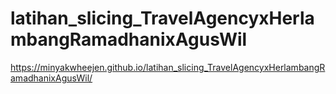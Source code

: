 # latihan_slicing_TravelAgencyxHerlambangRamadhanixAgusWil

https://minyakwheejen.github.io/latihan_slicing_TravelAgencyxHerlambangRamadhanixAgusWil/
